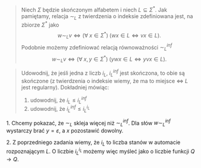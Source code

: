> Niech $\Sigma$ będzie skończonym alfabetem i niech $L\subseteq\Sigma^*$. Jak pamiętamy, relacja $\sim_L$ z twierdzenia o indeksie zdefiniowana jest, na zbiorze $\Sigma^*$ jako 
> $$w\sim_L v\iff(\forall\;x\in \Sigma^*)\; (wx\in L\iff vx\in L).$$
> Podobnie możemy zdefiniować relacją równoważności $\sim_L^{inf}$
> $$w\sim_L v\iff(\forall\;x,y\in \Sigma^*)\; (ywx\in L\iff yvx\in L).$$

> Udowodnij, że jeśli jedna z liczb $i_L$, $i_L^{inf}$ jest skończona, to obie są skończone (z twierdzenia o indeksie wiemy, że ma to miejsce $\iff$ $L$ jest regularny). Dokładniej mówiąc:
> 1. udowodnij, że $i_L\leq i_L^{inf}$
> 2. udowodnij, że $i_L^{inf}\leq i_L^{i_L}$

1\. 
Chcemy pokazać, że $\sim_L$ skleja więcej niż $\sim_L^{inf}$. Dla słów $w\sim_L^{inf}$ wystarczy brać $y=\varepsilon$, a $x$ pozostawić dowolny. 

2\. 
Z poprzedniego zadania wiemy, że $i_L$ to liczba stanów w automacie rozpoznającym $L$. O liczbie $i_L^{i_L}$ możemy więc myśleć jako o liczbie funkcji $Q\to Q$.